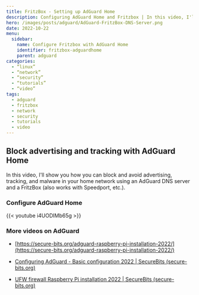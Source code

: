 ```yaml
---
title: FritzBox - Setting up AdGuard Home
description: Configuring AdGuard Home and Fritzbox | In this video, I'll show you how to set up AdGuard Home with a Fritzbox.
hero: /images/posts/adguard/AdGuard-FritzBox-DNS-Server.png
date: 2022-10-22
menu:
  sidebar:
    name: Configure Fritzbox with AdGuard Home
    identifier: fritzbox-adguardhome
    parent: adguard
categories:
  - “linux”
  - “network”
  - “security”
  - “tutorials”
  - “video”
tags:
  - adguard
  - fritzbox
  - network
  - security
  - tutorials
  - video
---
```

## Block advertising and tracking with AdGuard Home
In this video, I'll show you how you can block and avoid advertising, tracking, and malware in your home network using an AdGuard DNS server and a FritzBox (also works with Speedport, etc.).
### Configure AdGuard Home
{{< youtube i4UODIMb65g >}}
### More videos on AdGuard
- [https://secure-bits.org/adguard-raspberry-pi-installation-2022/](https://secure-bits.org/adguard-raspberry-pi-installation-2022/)
    
- [Configuring AdGuard - Basic configuration 2022 | SecureBits (secure-bits.org)](https://secure-bits.org/adguard-konfigurieren/)
    
- [UFW firewall Raspberry Pi installation 2022 | SecureBits (secure-bits.org)](https://secure-bits.org/ufw-firewall-raspberry-pi/)